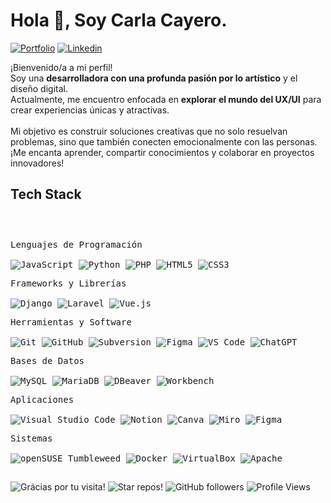 <h1>Hola 👋, Soy Carla Cayero.</h1>

<!-- Header Links -->

[![Portfolio](https://img.shields.io/badge/-Portfolio-red?style=flat&logo=appveyor&logoColor=white)](https://carlarte.github.io/portfolio/)
[![Linkedin](https://img.shields.io/badge/-LinkedIn-blue?style=flat&logo=Linkedin&logoColor=white)](https://www.linkedin.com/in/carlacayerohernandez/)

<!-- Short Bio -->
<p>
 	¡Bienvenido/a a mi perfil! <br>
 	Soy una <b>desarrolladora con una profunda pasión por lo artístico</b> y el diseño digital.<br> 
	Actualmente, me encuentro enfocada en <b>explorar el mundo del UX/UI</b> para crear experiencias únicas y atractivas.<br><br>
	Mi objetivo es construir soluciones creativas que no solo resuelvan problemas, sino que también conecten emocionalmente con las personas. ¡Me encanta aprender, compartir conocimientos y colaborar en proyectos innovadores!
</p>


<!-- Tech Stack -->
<h2>Tech Stack</h2>

<div>
	<p style="display: inline-block;">
	<p>
    <kbd>
      <kbd>Lenguajes de Programación</kbd><br><br>
      <img alt="JavaScript" src="https://img.shields.io/badge/JavaScript-05122A?style=flat&logo=javascript&logoColor=white">
      <img alt="Python" src="https://img.shields.io/badge/Python-05122A?style=flat&logo=python&logoColor=white">
      <img alt="PHP" src="https://img.shields.io/badge/PHP-05122A?style=flat&logo=php&logoColor=white">
      <img alt="HTML5" src="https://img.shields.io/badge/HTML5-05122A?style=flat&logo=html5&logoColor=white">
      <img alt="CSS3" src="https://img.shields.io/badge/CSS3-05122A?style=flat&logo=css3&logoColor=white">
    </kbd>
  </p>
	<p>
    <kbd>
      <kbd>Frameworks y Librerías</kbd><br><br>
      <img alt="Django" src="https://img.shields.io/badge/Django-05122A?style=flat&logo=django&logoColor=white">
      <img alt="Laravel" src="https://img.shields.io/badge/Laravel-05122A?style=flat&logo=laravel&logoColor=white">
      <img alt="Vue.js" src="https://img.shields.io/badge/Vue.js-05122A?style=flat&logo=vue.js&logoColor=white">
    </kbd>
  </p>
   <p>
    <kbd>
      <kbd>Herramientas y Software</kbd><br><br>
      <img alt="Git" src="https://img.shields.io/badge/Git-05122A?style=flat&logo=git">
      <img alt="GitHub" src="https://img.shields.io/badge/GitHub-05122A?style=flat&logo=github">
      <img alt="Subversion" src="https://img.shields.io/badge/Subversion-05122A?style=flat&logo=subversion&logoColor=white">
      <img alt="Figma" src="https://img.shields.io/badge/Figma-05122A?style=flat&logo=figma">
      <img alt="VS Code" src="https://img.shields.io/badge/VS%20Code-05122A?style=flat&logo=visualstudiocode">
	<img alt="ChatGPT" src="https://img.shields.io/badge/OpenAI-flat?style=flat&logo=openai&logoColor=white&labelColor=%23061227&color=%23061227">
    </kbd>
  </p>
	<p>
	    <kbd>
	      <kbd>Bases de Datos</kbd><br><br>
	      <img alt="MySQL" src="https://img.shields.io/badge/MySQL-05122A?style=flat&logo=mysql&logoColor=white">
	      <img alt="MariaDB" src="https://img.shields.io/badge/MariaDB-05122A?style=flat&logo=mariadb&logoColor=white">
	      <img alt="DBeaver" src="https://img.shields.io/badge/DBeaver-05122A?style=flat&logo=data&logoColor=white">
	      <img alt="Workbench" src="https://img.shields.io/badge/MySQL%20Workbench-05122A?style=flat&logo=mysql&logoColor=white">
	    </kbd>
  	</p>
	<p>
		<kbd>
			<kbd>Aplicaciones</kbd>
			<br>
			<br>
			<img alt="Visual Studio Code" src="https://img.shields.io/badge/Visual%20Studio%20Code-05122A?style=flat&logo=vscodium">
			<img alt="Notion" src="https://img.shields.io/badge/Notion-05122A?style=flat&logo=Notion">
			<img alt="Canva" src="https://img.shields.io/badge/Canva-05122A?style=flat&logo=Canva">
			<img alt="Miro" src="https://img.shields.io/badge/Miro-flat?style=flat&logo=miro&logoColor=white&labelColor=%23061227&color=%23061227">
			<img alt="Figma" src="https://img.shields.io/badge/Figma-flat?style=flat&logo=figma&labelColor=%23061227&color=%23061227">
		</kbd>
	</p>
	</p>
		<p>
		<kbd>
			<kbd>Sistemas</kbd>
			<br>
			<br>
			<img alt="openSUSE Tumbleweed" src="https://img.shields.io/badge/openSUSE%20Tumbleweed-05122A?style=flat&logo=opensuse&logoColor=white">
			<img alt="Docker" src="https://img.shields.io/badge/Docker-flat?style=flat&logo=docker&logoColor=white&labelColor=%23061227&color=%23061227">
			<img alt="VirtualBox" src="https://img.shields.io/badge/VirtualBox-flat?style=flat&logo=virtualbox&labelColor=%23061227&color=%23061227">
			<img alt="Apache" src="https://img.shields.io/badge/Apache-flat?style=flat&logo=apache&labelColor=%23061227&color=%23061227">
		</kbd>
	</p>
    </p>
</div>


<h2></h2>

<!-- Footer -->

![Grácias por tu visita!](https://img.shields.io/badge/Thanks%20for%20visiting!-05122A)
![Star repos!](https://img.shields.io/badge/⭐%20Star%20repos%20you%20like-05122A)
![GitHub followers](https://img.shields.io/github/followers/carlarte?style=flat&logo=github&color=05122A)
![Profile Views](https://komarev.com/ghpvc/?username=carlarte&style=flat&color=05122A)
